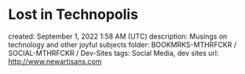# Lost in Technopolis

created: September 1, 2022 1:58 AM (UTC)
description: Musings on technology and other joyful subjects
folder: BOOKMRKS-MTHRFCKR / SOCIAL-MTHRFCKR / Dev-Sites
tags: Social Media, dev sites
url: http://www.newartisans.com